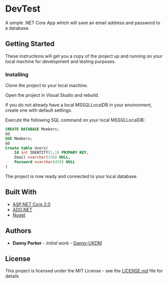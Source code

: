 # DevTest

A simple .NET Core App which will save an email address and password to a database.

## Getting Started

These instructions will get you a copy of the project up and running on your local machine for development and testing purposes.

### Installing

Clone the project to your local machine.

Open the project in Visual Studio and rebuild.

If you do not already have a local MSSQLLocalDB in your environment, create one with default settings.

Execute the following SQL command on your local MSSQLLocalDB:

```sql
CREATE DATABASE Members;
GO
USE Members;
GO
Create table Users(    
    Id int IDENTITY(1,1) PRIMARY KEY,    
    Email nvarchar(256) NULL,    
    Password nvarchar(450) NULL
)
```

The project is now ready and connected to your local database.

## Built With

* [ASP.NET Core 2.0](https://docs.microsoft.com/en-us/aspnet/core/)
* [ADO.NET](https://docs.microsoft.com/en-us/dotnet/framework/data/adonet/)
* [Nuget](https://www.nuget.org/)


## Authors

* **Danny Parker** - *Initial work* - [Danny-UKDM](https://github.com/Danny-UKDM)

## License

This project is licensed under the MIT License - see the [LICENSE.md](LICENSE.md) file for details